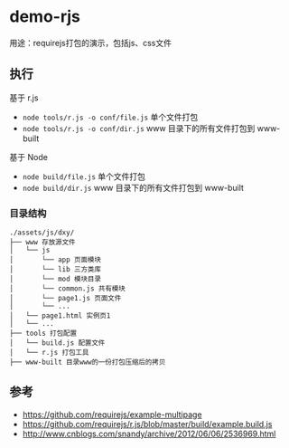# demo-rjs #
用途：requirejs打包的演示，包括js、css文件


## 执行 ##

基于 r.js

- `node tools/r.js -o conf/file.js` 单个文件打包
- `node tools/r.js -o conf/dir.js` www 目录下的所有文件打包到 www-built


基于 Node

- `node build/file.js` 单个文件打包
- `node build/dir.js` www 目录下的所有文件打包到 www-built


### 目录结构 ###

    ./assets/js/dxy/
    ├── www 存放源文件
    │   └── js 
    │       └── app 页面模块
    │       └── lib 三方类库
    │       └── mod 模块目录
    │       └── common.js 共有模块
    │       └── page1.js 页面文件
    │       └── ...
    │   └── page1.html 实例页1
    │   └── ...
    ├── tools 打包配置
    │   └── build.js 配置文件
    │   └── r.js 打包工具
    ├── www-built 目录www的一份打包压缩后的拷贝

## 参考 ##

- https://github.com/requirejs/example-multipage
- https://github.com/requirejs/r.js/blob/master/build/example.build.js
- http://www.cnblogs.com/snandy/archive/2012/06/06/2536969.html